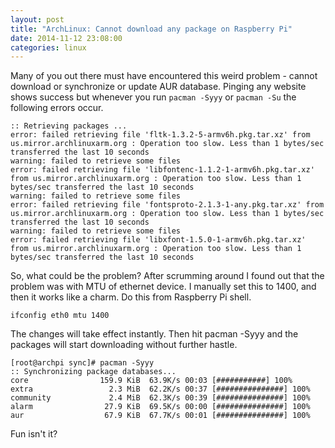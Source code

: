 ```yaml
---
layout: post
title: "ArchLinux: Cannot download any package on Raspberry Pi"
date: 2014-11-12 23:08:00
categories: linux
---
```

Many of you out there must have encountered this weird problem - cannot download or synchronize or update AUR database. Pinging any website shows success but whenever you run `pacman -Syyy` or `pacman -Su` the following errors occur.
    
    :: Retrieving packages ...
    error: failed retrieving file 'fltk-1.3.2-5-armv6h.pkg.tar.xz' from us.mirror.archlinuxarm.org : Operation too slow. Less than 1 bytes/sec transferred the last 10 seconds
    warning: failed to retrieve some files
    error: failed retrieving file 'libfontenc-1.1.2-1-armv6h.pkg.tar.xz' from us.mirror.archlinuxarm.org : Operation too slow. Less than 1 bytes/sec transferred the last 10 seconds
    warning: failed to retrieve some files
    error: failed retrieving file 'fontsproto-2.1.3-1-any.pkg.tar.xz' from us.mirror.archlinuxarm.org : Operation too slow. Less than 1 bytes/sec transferred the last 10 seconds
    warning: failed to retrieve some files
    error: failed retrieving file 'libxfont-1.5.0-1-armv6h.pkg.tar.xz' from us.mirror.archlinuxarm.org : Operation too slow. Less than 1 bytes/sec transferred the last 10 seconds

So, what could be the problem? After scrumming around I found out that the
problem was with MTU of ethernet device. I manually set this to 1400, and then
it works like a charm. Do this from Raspberry Pi shell.

    ifconfig eth0 mtu 1400

The changes will take effect instantly. Then hit pacman -Syyy and the packages
will start downloading without further hastle.

    [root@archpi sync]# pacman -Syyy      
    :: Synchronizing package databases...
    core                159.9 KiB  63.9K/s 00:03 [###########] 100%
    extra                 2.3 MiB  62.2K/s 00:37 [###############] 100%
    community             2.4 MiB  62.3K/s 00:39 [###############] 100%
    alarm                27.9 KiB  69.5K/s 00:00 [###############] 100%
    aur                  67.9 KiB  67.7K/s 00:01 [###############] 100%

Fun isn't it?
